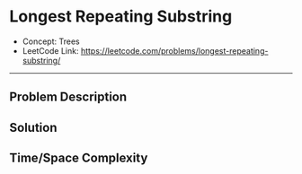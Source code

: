 # Longest Repeating Substring

- Concept: Trees
- LeetCode Link: https://leetcode.com/problems/longest-repeating-substring/

---

## Problem Description

## Solution

## Time/Space Complexity

